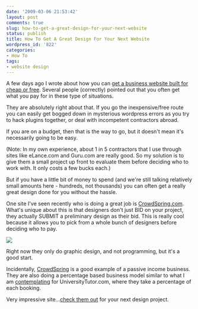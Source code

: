 ```yaml
---
date: '2009-03-06 21:53:42'
layout: post
comments: true
slug: how-to-get-a-great-design-for-your-next-website
status: publish
title: How To Get A Great Design For Your Next Website
wordpress_id: '822'
categories:
- How To
tags:
- website design
---
```


A few days ago I wrote about how you can [get a business website built for cheap or free](http://brianarmstrong.org/posts/how-to-get-a-business-website-built-for-cheap-or-free/).  Several people (correctly) pointed out that you often get what you pay for in these type of situations.

They are absolutely right about that.  If you go the inexpensive/free route you can easily get bogged down in mysterious wordpress errors as you try to hack plugins together, or deal with incompetent contractors abroad.

If you are on a budget, then that is the way to go, but it doesn't mean it's necessarily going to be easy.

(Note: In my own experience, about 1 in 5 contractors that I use through sites like eLance.com and Guru.com are really good.  So my solution is to give them a small project up front to evaluate them before deciding who to work with.  It only costs a few bucks each.)

But if you have a little bit of money to spend (and we're still talking relatively small amounts here - hundreds, not thousands) you can often get a really great design done for you without the hassle.

One site I've seen recently who is doing a great job is [CrowdSpring.com](http://www.startbreakingfree.com/go/crowdspring).  What's unique about this is that designers don't just BID on your project, they actually SUBMIT a preliminary design as their bid.  This is really cool because it allows you to pick from a whole bunch of designers before deciding who to pay.

[![](http://s3.amazonaws.com/oldbloguploads/2009/03/picture-11.png)](http://www.startbreakingfree.com/go/crowdspring)

Right now they only do graphic design, and not programming, but it's a good start.

Incidentally, [CrowdSpring](http://www.startbreakingfree.com/go/crowdspring) is a good example of a passive income business.  They are also doing a percentage based business model similar to what I am [contemplating](http://brianarmstrong.org/posts/new-features-and-tests-on-my-passive-income-business/) for UniversityTutor.com, where they take a percentage of each booking.

Very impressive site...[check them out](http://www.startbreakingfree.com/go/crowdspring) for your next design project.
